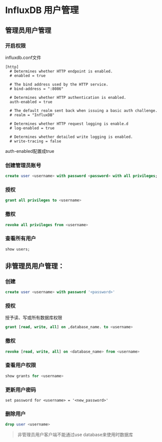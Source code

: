 # InfluxDB 用户管理

## 管理员用户管理

### 开启权限
influxdb.conf文件
```config
[http]
  # Determines whether HTTP endpoint is enabled.
  # enabled = true

  # The bind address used by the HTTP service.
  # bind-address = ":8086"

  # Determines whether HTTP authentication is enabled.
  auth-enabled = true

  # The default realm sent back when issuing a basic auth challenge.
  # realm = "InfluxDB"

  # Determines whether HTTP request logging is enable.d
  # log-enabled = true

  # Determines whether detailed write logging is enabled.
  # write-tracing = false
```
auth-enabled配置成true

### 创建管理员账号
```sql
create user <username> with password <password> with all privileges;
```

### 授权
```sql
grant all privileges to <username>
```

### 撤权
```sql
revoke all privileges from <username>
```
### 查看所有用户
```sql
show users;
```
## 非管理员用户管理：

### 创建
```sql
create user <username> with password '<password>'
```

### 授权

授予读、写或所有数据库权限
```sql
grant [read, write, all] on ,database_name. to <username>
```
### 撤权
```sql
revoke [read, write, all] on <database_name> from <username>
```

### 查看用户权限
```sql
show grants for <username>
```

### 更新用户密码
```shell
set password for <username> = '<new_password>'
```
### 删除用户
```sql
drop user <username>
```


> 非管理员用户客户端不能通过use database来使用时数据库